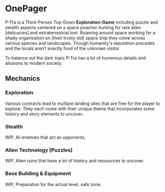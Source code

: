 # OnePager

P-Tra is a Third-Person Top-Down **Exploration-Game** including puzzle and stealth aspects centered on a space poacher hunting for rare alien [delicacies] and extraterrestrial loot. Roaming around space working for a shady organisation on [their trusty old] space ship they come across various species and landscapes. Though humanity's reputation precedes and the locals aren’t exactly fond of the unknown visitor.

To balance out the dark topic P-Tra has a lot of humerous details and allusions to modern society.

## Mechanics

### Exploration

Various contracts lead to multiple landing sites that are free for the player to explore. They each come with their unique theme that incorporates some history and story elements to uncover.

### Stealth

WIP, AI-enemies that act as opponents.

### Alien Technology (Puzzles)

WIP, Alien ruins that have a lot of history and ressources to uncover.

### Base Building & Equipment

WIP, Preparation for the actual level, safe zone.
